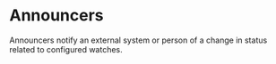 # Announcers
Announcers notify an external system or person of a change in status related to configured watches.